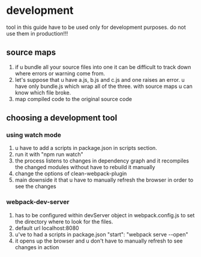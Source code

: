 # development

tool in this guide have to be used only for development purposes.
do not use them in production!!!

## source maps

1. if u bundle all your source files into one it can be difficult to track down where errors or warning come from.
1. let's suppose that u have a.js, b.js and c.js and one raises an error. u have only bundle.js which wrap all of the three. with source maps u can know which file broke.
1. map compiled code to the original source code

## choosing a development tool

### using watch mode

1. u have to add a scripts in package.json in scripts section.
1. run it with "npm run watch"
1. the process listens to changes in dependency graph and it recompiles the changed modules without have to rebuild it manually
1. change the options of clean-webpack-plugin
1. main downside it that u have to manually refresh the browser in order to see the changes

### webpack-dev-server

1. has to be configured within devServer object in webpack.config.js to set the directory where to look for the files.
1. default url localhost:8080
1. u've to had a scripts in package.json "start": "webpack serve --open"
1. it opens up the browser and u don't have to manually refresh to see changes in action

###
